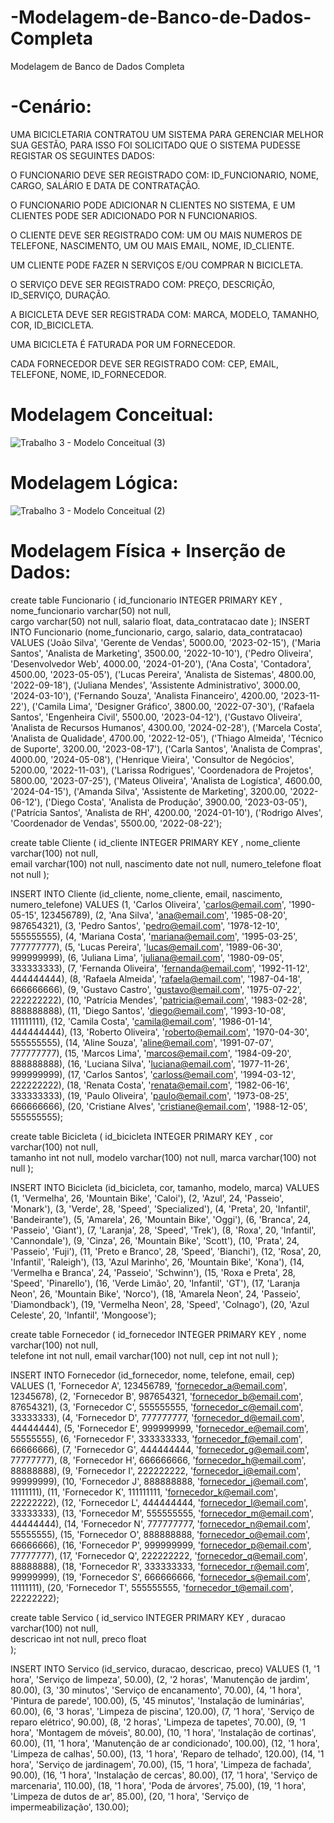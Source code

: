 # -Modelagem-de-Banco-de-Dados-Completa
 Modelagem de Banco de Dados Completa

# -Cenário:

UMA BICICLETARIA CONTRATOU UM SISTEMA PARA GERENCIAR MELHOR SUA GESTÃO, PARA ISSO FOI SOLICITADO QUE O SISTEMA PUDESSE REGISTAR OS SEGUINTES DADOS:

O FUNCIONARIO DEVE SER REGISTRADO COM: ID_FUNCIONARIO, NOME, CARGO, SALÁRIO E DATA DE CONTRATAÇÃO.

O FUNCIONARIO PODE ADICIONAR N CLIENTES NO SISTEMA, E UM CLIENTES PODE SER ADICIONADO POR N FUNCIONARIOS.

O CLIENTE DEVE SER REGISTRADO COM: UM OU MAIS NUMEROS DE TELEFONE, NASCIMENTO, UM OU MAIS EMAIL, NOME, ID_CLIENTE.

UM CLIENTE PODE FAZER N SERVIÇOS E/OU COMPRAR N BICICLETA.

O SERVIÇO DEVE SER REGISTRADO COM: PREÇO, DESCRIÇÃO, ID_SERVIÇO, DURAÇÃO.

A BICICLETA DEVE SER REGISTRADA COM:  MARCA, MODELO, TAMANHO, COR, ID_BICICLETA.

UMA BICICLETA É FATURADA POR UM FORNECEDOR.

CADA FORNECEDOR DEVE SER REGISTRADO COM: CEP, EMAIL, TELEFONE, NOME, ID_FORNECEDOR.

# Modelagem Conceitual:


![Trabalho 3 - Modelo Conceitual (3)](https://github.com/EduardoBatistaMatos/-Modelagem-de-Banco-de-Dados-Completa/assets/162808278/f9f65bd2-173c-4b2c-a10a-f992907179b7)



# Modelagem Lógica:

![Trabalho 3 - Modelo Conceitual (2)](https://github.com/EduardoBatistaMatos/-Modelagem-de-Banco-de-Dados-Completa/assets/162808278/1eca4a55-1961-43b7-a4af-6315f5d5a755)


# Modelagem Física + Inserção de Dados: 

create table Funcionario (
	id_funcionario					INTEGER PRIMARY KEY ,
	nome_funcionario				varchar(50) 		not null,  
	cargo							varchar(50)  		not  null,
	salario							float,
	data_contratacao				date
);
INSERT INTO Funcionario (nome_funcionario, cargo, salario, data_contratacao) VALUES 
('João Silva', 'Gerente de Vendas', 5000.00, '2023-02-15'),
('Maria Santos', 'Analista de Marketing', 3500.00, '2022-10-10'),
('Pedro Oliveira', 'Desenvolvedor Web', 4000.00, '2024-01-20'),
('Ana Costa', 'Contadora', 4500.00, '2023-05-05'),
('Lucas Pereira', 'Analista de Sistemas', 4800.00, '2022-09-18'),
('Juliana Mendes', 'Assistente Administrativo', 3000.00, '2024-03-10'),
('Fernando Souza', 'Analista Financeiro', 4200.00, '2023-11-22'),
('Camila Lima', 'Designer Gráfico', 3800.00, '2022-07-30'),
('Rafaela Santos', 'Engenheira Civil', 5500.00, '2023-04-12'),
('Gustavo Oliveira', 'Analista de Recursos Humanos', 4300.00, '2024-02-28'),
('Marcela Costa', 'Analista de Qualidade', 4700.00, '2022-12-05'),
('Thiago Almeida', 'Técnico de Suporte', 3200.00, '2023-08-17'),
('Carla Santos', 'Analista de Compras', 4000.00, '2024-05-08'),
('Henrique Vieira', 'Consultor de Negócios', 5200.00, '2022-11-03'),
('Larissa Rodrigues', 'Coordenadora de Projetos', 5800.00, '2023-07-25'),
('Mateus Oliveira', 'Analista de Logística', 4600.00, '2024-04-15'),
('Amanda Silva', 'Assistente de Marketing', 3200.00, '2022-06-12'),
('Diego Costa', 'Analista de Produção', 3900.00, '2023-03-05'),
('Patrícia Santos', 'Analista de RH', 4200.00, '2024-01-10'),
('Rodrigo Alves', 'Coordenador de Vendas', 5500.00, '2022-08-22');

create table Cliente (
	id_cliente					INTEGER PRIMARY KEY ,
	nome_cliente				varchar(100) 		not null,  
	email						varchar(100)  		not  null,
	nascimento					date				not  null,
 	numero_telefone				float				not  null
);

INSERT INTO Cliente (id_cliente, nome_cliente, email, nascimento, numero_telefone) VALUES 
(1, 'Carlos Oliveira', 'carlos@email.com', '1990-05-15', 123456789),
(2, 'Ana Silva', 'ana@email.com', '1985-08-20', 987654321),
(3, 'Pedro Santos', 'pedro@email.com', '1978-12-10', 555555555),
(4, 'Mariana Costa', 'mariana@email.com', '1995-03-25', 777777777),
(5, 'Lucas Pereira', 'lucas@email.com', '1989-06-30', 999999999),
(6, 'Juliana Lima', 'juliana@email.com', '1980-09-05', 333333333),
(7, 'Fernanda Oliveira', 'fernanda@email.com', '1992-11-12', 444444444),
(8, 'Rafaela Almeida', 'rafaela@email.com', '1987-04-18', 666666666),
(9, 'Gustavo Castro', 'gustavo@email.com', '1975-07-22', 222222222),
(10, 'Patrícia Mendes', 'patricia@email.com', '1983-02-28', 888888888),
(11, 'Diego Santos', 'diego@email.com', '1993-10-08', 111111111),
(12, 'Camila Costa', 'camila@email.com', '1986-01-14', 444444444),
(13, 'Roberto Oliveira', 'roberto@email.com', '1970-04-30', 555555555),
(14, 'Aline Souza', 'aline@email.com', '1991-07-07', 777777777),
(15, 'Marcos Lima', 'marcos@email.com', '1984-09-20', 888888888),
(16, 'Luciana Silva', 'luciana@email.com', '1977-11-26', 999999999),
(17, 'Carlos Santos', 'carloss@email.com', '1994-03-12', 222222222),
(18, 'Renata Costa', 'renata@email.com', '1982-06-16', 333333333),
(19, 'Paulo Oliveira', 'paulo@email.com', '1973-08-25', 666666666),
(20, 'Cristiane Alves', 'cristiane@email.com', '1988-12-05', 555555555);

create table Bicicleta (
	id_bicicleta				INTEGER PRIMARY KEY ,
	cor							varchar(100) 		not null,  
	tamanho						int  				not  null,
	modelo						varchar(100)		not  null,
 	marca						varchar(100)		not  null
);

INSERT INTO Bicicleta (id_bicicleta, cor, tamanho, modelo, marca) VALUES 
(1, 'Vermelha', 26, 'Mountain Bike', 'Caloi'),
(2, 'Azul', 24, 'Passeio', 'Monark'),
(3, 'Verde', 28, 'Speed', 'Specialized'),
(4, 'Preta', 20, 'Infantil', 'Bandeirante'),
(5, 'Amarela', 26, 'Mountain Bike', 'Oggi'),
(6, 'Branca', 24, 'Passeio', 'Giant'),
(7, 'Laranja', 28, 'Speed', 'Trek'),
(8, 'Roxa', 20, 'Infantil', 'Cannondale'),
(9, 'Cinza', 26, 'Mountain Bike', 'Scott'),
(10, 'Prata', 24, 'Passeio', 'Fuji'),
(11, 'Preto e Branco', 28, 'Speed', 'Bianchi'),
(12, 'Rosa', 20, 'Infantil', 'Raleigh'),
(13, 'Azul Marinho', 26, 'Mountain Bike', 'Kona'),
(14, 'Vermelha e Branca', 24, 'Passeio', 'Schwinn'),
(15, 'Roxa e Preta', 28, 'Speed', 'Pinarello'),
(16, 'Verde Limão', 20, 'Infantil', 'GT'),
(17, 'Laranja Neon', 26, 'Mountain Bike', 'Norco'),
(18, 'Amarela Neon', 24, 'Passeio', 'Diamondback'),
(19, 'Vermelha Neon', 28, 'Speed', 'Colnago'),
(20, 'Azul Celeste', 20, 'Infantil', 'Mongoose');


create table Fornecedor (
	id_fornecedor				INTEGER PRIMARY KEY ,
	nome						varchar(100) 		not null,  
	telefone					int  				not  null,
	email						varchar(100)		not  null,
 	cep							int					not  null
);

INSERT INTO Fornecedor (id_fornecedor, nome, telefone, email, cep) VALUES 
(1, 'Fornecedor A', 123456789, 'fornecedor_a@email.com', 12345678),
(2, 'Fornecedor B', 987654321, 'fornecedor_b@email.com', 87654321),
(3, 'Fornecedor C', 555555555, 'fornecedor_c@email.com', 33333333),
(4, 'Fornecedor D', 777777777, 'fornecedor_d@email.com', 44444444),
(5, 'Fornecedor E', 999999999, 'fornecedor_e@email.com', 55555555),
(6, 'Fornecedor F', 333333333, 'fornecedor_f@email.com', 66666666),
(7, 'Fornecedor G', 444444444, 'fornecedor_g@email.com', 77777777),
(8, 'Fornecedor H', 666666666, 'fornecedor_h@email.com', 88888888),
(9, 'Fornecedor I', 222222222, 'fornecedor_i@email.com', 99999999),
(10, 'Fornecedor J', 888888888, 'fornecedor_j@email.com', 11111111),
(11, 'Fornecedor K', 111111111, 'fornecedor_k@email.com', 22222222),
(12, 'Fornecedor L', 444444444, 'fornecedor_l@email.com', 33333333),
(13, 'Fornecedor M', 555555555, 'fornecedor_m@email.com', 44444444),
(14, 'Fornecedor N', 777777777, 'fornecedor_n@email.com', 55555555),
(15, 'Fornecedor O', 888888888, 'fornecedor_o@email.com', 66666666),
(16, 'Fornecedor P', 999999999, 'fornecedor_p@email.com', 77777777),
(17, 'Fornecedor Q', 222222222, 'fornecedor_q@email.com', 88888888),
(18, 'Fornecedor R', 333333333, 'fornecedor_r@email.com', 99999999),
(19, 'Fornecedor S', 666666666, 'fornecedor_s@email.com', 11111111),
(20, 'Fornecedor T', 555555555, 'fornecedor_t@email.com', 22222222);


create table Servico (
	id_servico					INTEGER PRIMARY KEY ,
	duracao						varchar(100) 		not null,  
	descricao					int  				not  null,
	preco						float						
);


INSERT INTO Servico (id_servico, duracao, descricao, preco) VALUES 
(1, '1 hora', 'Serviço de limpeza', 50.00),
(2, '2 horas', 'Manutenção de jardim', 80.00),
(3, '30 minutos', 'Serviço de encanamento', 70.00),
(4, '1 hora', 'Pintura de parede', 100.00),
(5, '45 minutos', 'Instalação de luminárias', 60.00),
(6, '3 horas', 'Limpeza de piscina', 120.00),
(7, '1 hora', 'Serviço de reparo elétrico', 90.00),
(8, '2 horas', 'Limpeza de tapetes', 70.00),
(9, '1 hora', 'Montagem de móveis', 80.00),
(10, '1 hora', 'Instalação de cortinas', 60.00),
(11, '1 hora', 'Manutenção de ar condicionado', 100.00),
(12, '1 hora', 'Limpeza de calhas', 50.00),
(13, '1 hora', 'Reparo de telhado', 120.00),
(14, '1 hora', 'Serviço de jardinagem', 70.00),
(15, '1 hora', 'Limpeza de fachada', 90.00),
(16, '1 hora', 'Instalação de cercas', 80.00),
(17, '1 hora', 'Serviço de marcenaria', 110.00),
(18, '1 hora', 'Poda de árvores', 75.00),
(19, '1 hora', 'Limpeza de dutos de ar', 85.00),
(20, '1 hora', 'Serviço de impermeabilização', 130.00);





